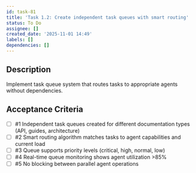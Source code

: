 ```yaml
---
id: task-81
title: 'Task 1.2: Create independent task queues with smart routing'
status: To Do
assignee: []
created_date: '2025-11-01 14:49'
labels: []
dependencies: []
---
```


## Description

<!-- SECTION:DESCRIPTION:BEGIN -->
Implement task queue system that routes tasks to appropriate agents without dependencies.
<!-- SECTION:DESCRIPTION:END -->

## Acceptance Criteria
<!-- AC:BEGIN -->
- [ ] #1 Independent task queues created for different documentation types (API, guides, architecture)
- [ ] #2 Smart routing algorithm matches tasks to agent capabilities and current load
- [ ] #3 Queue supports priority levels (critical, high, normal, low)
- [ ] #4 Real-time queue monitoring shows agent utilization >85%
- [ ] #5 No blocking between parallel agent operations
<!-- AC:END -->
